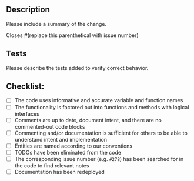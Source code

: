 ## Description

Please include a summary of the change.

Closes #(replace this parenthetical with issue number)


## Tests

Please describe the tests added to verify correct behavior.


## Checklist:

* [ ] The code uses informative and accurate variable and function names
* [ ] The functionality is factored out into functions and methods with logical interfaces
* [ ] Comments are up to date, document intent, and there are no commented-out code blocks
* [ ] Commenting and/or documentation is sufficient for others to be able to understand intent and implementation
* [ ] Entities are named according to our conventions
* [ ] TODOs have been eliminated from the code
* [ ] The corresponding issue number (e.g. `#278`) has been searched for in the code to find relevant notes
* [ ] Documentation has been redeployed
